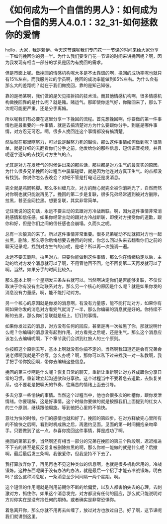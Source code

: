 # 《如何成为一个自信的男人》：如何成为一个自信的男人4.0.1：32_31-如何拯救你的爱情

hello，大家，我是赖伊。今天这节课呢我们专门花一一节课的时间来给大家分享一下如何挽回你的另一半。为什么我们要专门花一节课的时间来讲挽回呢？啊，因为我发现有相当一部分的学员是因为有挽回的需求。

但是市面上呢。做挽回的情感机构呢大多是不太靠谱的啊，挽回的成功率呢也就只有15%左右。而我服务过的学员啊，挽回的成功率能做到85%左右。为什么会有那么大的差距呢？就在于我们做挽回，靠的是知己知彼。

靠的是杨某啊，我们做的是欠见招拆招的技术活。而其他情感机构啊，很多情感机构做挽回靠的是什么呢？就是赌。赌运气。那即使你运气好，你赌回来了，那么下次呢可能更严重，还是分手离婚。

所以呢我们有必要在这里分享一下挽回的流程。首先想挽回啊，你要做的第一件事情也是最重要的一件事情，就是去搞清楚对方为什么要跟你分手。到底是哪件事情，对方忍无可忍。啊，很多人挽回连这个事情都没有搞清楚。

然后就在那里瞎努力，可以说是越努力死的越快，那么这件事情如何做到呢？很简单，就是详细的去翻看你们分手之前，他发给你的那些信息，短信语音视频，并且呢逐字逐句的去找到对方生气的点。

尤其是对方在发脾气的时候讲出来的那些话，那些都是对方生气的最真实的原因。为什么很多兄弟挽回的过程当中屡屡碰壁，就是因为他连对方真正生气。的点都没有找到。你说你怎么去晚会？对吧不管是打电话还是发消息。

完全就是鸡同鸭脚。那么多纠缠几次，对方的耐心就完全被你消耗光了，自然而然对你啊也就只能说再见了。挽回的第二步是复联，很多兄弟经常遇到被对方删除，拉黑，甚至全网拉黑。想要复联，其实非常简单。

记住我说的这句话，永远不要主动的去跟对方冷战断联。啊，因为这件事情非常消耗感情和信任感。如果你经常主动的跟对方冷战断联，即使对方接受你的道歉，跟你和好，但是你们之间的信任感也会崩塌。久而久之呢。

总有一次狼真的来了。所以这件事情非常重要。很多兄弟呢动不动就把对方也一起拉黑，删除，那么等你后悔想要去挽回的时候，你怎么回过头来去翻看你们之前的聊天记录呢，找到对方生气的点呢，是吧？所以再一次强调一遍。

永远不要去删除，拉黑对方。只要你能做到这件事情，那么你在情绪稳定以后，主动的给对方发个消息就可以了啊，不用管他回不回，他不回复第二天再发就可以了啊。当然，如果分手的时间比较久。

那么基本上啊一个星期发三条左右就可以。当然啊决定你们是否能够复联，不仅仅取决于你有没有主动联系对方。那么另一个核心的原因是什么呢？就是如果你发的消息没有力量感，啊，能不能打动对方。

另一个核心的原因就是你发的消息啊，有没有力量感，能不能打动对方，如果你有啊如果你发的消息对方看完气就消了一半，那么你编辑的消息就是好的。你持续不断的去发，那么你们复联就是板上。钉钉的事情。

如果你发过去的消息，对方没有任何的回应，甚至是再一次拉黑了你，那就说明什么呢？你编辑的消息没有起到作用。对方看完之后呢，还是生气。那么这个消息应该怎么去编辑呢啊，下个章节我们会讲到红旅人的三个原则。

你按照这个原则去写，基本上啊就没有你搞不定的。当然啊我知道还是会有兄弟会说老师啊我就是不会写，怎么办呢？啊，那你可以私下过来找我一对一私教啊，我手把手带你挽回啊，带你去编辑这些信息。

挽回的第三步啊是什么呢？恢复日常的聊天，重新让重新啊让对方养成跟你分享日常的习惯，重新建立起沟通欲和分享欲。这个过程当中不要着急去道歉，去恢复关系，也不要老是把聊天的节奏，往痛苦的情绪上面去引导。

多去分享一些愉快的事情。当然这个过程当中，他也会很多次的吐槽你，跟你发泄情绪。你要理解，这是好事情。这个时候你要做的就是按照我们上面提到的红女人的三个原则，继续跟他周旋。等到他把心里的不愉快。

意吐为快的时候，你们的感情也就和好了。挽回的第四步。在对方释放完心里所有的不愉快之后啊，看到时机成熟之后，再邀约见面。见面的第一时间拥抱亲吻牵手。只要做到了这一点，恭喜你挽回这件事情，算是成功了啊。

挽回的第第五步，当然啊还有相当一部分的兄弟在挽回的第三个阶段啊，迟迟推进不下去的甚至是反反复复被删除拉黑的啊，那么你唯一能做的就是什么呢？后撤啊，最后最后发三条啊，我很爱你，但我坚持不下去了。

我打算放弃你了，再见再也不见这种类似的信息啊，也就是很多机构常用的。冷战锻炼。这种东西呢属于没有办法的办法，就是最后一个招了才能去冷战锻炼。明白吗？这么这种消息呢，一条消息至少间间隔一两个星期。啊。

这个短信的作用呢就是利用前期你不断的给偏爱，以及人都害怕失去的心理，去刺激对方，抓住你。如果这个消息发完，对方都没有任何的回应，那么就只能说明对方对你实在是没有抱任何的期待。或者确实是非常恐惧你。

着急离开你，那么你就不用再去纠缠了，放过对方也放过自己。好了啊，这节课呢我们就讲到这里。
